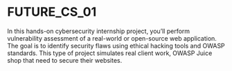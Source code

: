 # FUTURE_CS_01
In this hands-on cybersecurity internship project, you’ll perform vulnerability assessment of a real-world or open-source web application. The goal is to identify security flaws using ethical hacking tools and OWASP standards. This type of project simulates real client work, OWASP Juice shop that need to secure their websites.
